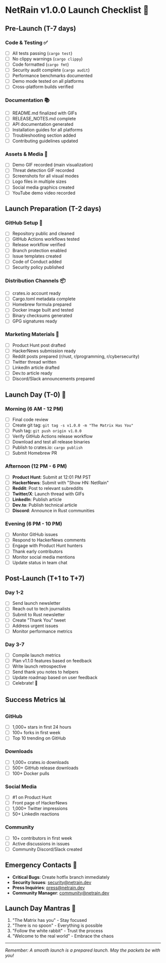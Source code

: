 # NetRain v1.0.0 Launch Checklist 🚀

## Pre-Launch (T-7 days)

### Code & Testing ✅
- [ ] All tests passing (`cargo test`)
- [ ] No clippy warnings (`cargo clippy`)
- [ ] Code formatted (`cargo fmt`)
- [ ] Security audit complete (`cargo audit`)
- [ ] Performance benchmarks documented
- [ ] Demo mode tested on all platforms
- [ ] Cross-platform builds verified

### Documentation 📚
- [ ] README.md finalized with GIFs
- [ ] RELEASE_NOTES.md complete
- [ ] API documentation generated
- [ ] Installation guides for all platforms
- [ ] Troubleshooting section added
- [ ] Contributing guidelines updated

### Assets & Media 🎨
- [ ] Demo GIF recorded (main visualization)
- [ ] Threat detection GIF recorded
- [ ] Screenshots for all visual modes
- [ ] Logo files in multiple sizes
- [ ] Social media graphics created
- [ ] YouTube demo video recorded

## Launch Preparation (T-2 days)

### GitHub Setup 🐙
- [ ] Repository public and cleaned
- [ ] GitHub Actions workflows tested
- [ ] Release workflow verified
- [ ] Branch protection enabled
- [ ] Issue templates created
- [ ] Code of Conduct added
- [ ] Security policy published

### Distribution Channels 📦
- [ ] crates.io account ready
- [ ] Cargo.toml metadata complete
- [ ] Homebrew formula prepared
- [ ] Docker image built and tested
- [ ] Binary checksums generated
- [ ] GPG signatures ready

### Marketing Materials 📢
- [ ] Product Hunt post drafted
- [ ] HackerNews submission ready
- [ ] Reddit posts prepared (r/rust, r/programming, r/cybersecurity)
- [ ] Twitter thread written
- [ ] LinkedIn article drafted
- [ ] Dev.to article ready
- [ ] Discord/Slack announcements prepared

## Launch Day (T-0) 🎉

### Morning (6 AM - 12 PM)
- [ ] Final code review
- [ ] Create git tag: `git tag -s v1.0.0 -m "The Matrix Has You"`
- [ ] Push tag: `git push origin v1.0.0`
- [ ] Verify GitHub Actions release workflow
- [ ] Download and test all release binaries
- [ ] Publish to crates.io: `cargo publish`
- [ ] Submit Homebrew PR

### Afternoon (12 PM - 6 PM)
- [ ] **Product Hunt**: Submit at 12:01 PM PST
- [ ] **HackerNews**: Submit with "Show HN: NetRain"
- [ ] **Reddit**: Post to relevant subreddits
- [ ] **Twitter/X**: Launch thread with GIFs
- [ ] **LinkedIn**: Publish article
- [ ] **Dev.to**: Publish technical article
- [ ] **Discord**: Announce in Rust communities

### Evening (6 PM - 10 PM)
- [ ] Monitor GitHub issues
- [ ] Respond to HackerNews comments
- [ ] Engage with Product Hunt hunters
- [ ] Thank early contributors
- [ ] Monitor social media mentions
- [ ] Update status in team chat

## Post-Launch (T+1 to T+7)

### Day 1-2
- [ ] Send launch newsletter
- [ ] Reach out to tech journalists
- [ ] Submit to Rust newsletter
- [ ] Create "Thank You" tweet
- [ ] Address urgent issues
- [ ] Monitor performance metrics

### Day 3-7
- [ ] Compile launch metrics
- [ ] Plan v1.1.0 features based on feedback
- [ ] Write launch retrospective
- [ ] Send thank you notes to helpers
- [ ] Update roadmap based on user feedback
- [ ] Celebrate! 🎊

## Success Metrics 📊

### GitHub
- [ ] 1,000+ stars in first 24 hours
- [ ] 100+ forks in first week
- [ ] Top 10 trending on GitHub

### Downloads
- [ ] 1,000+ crates.io downloads
- [ ] 500+ GitHub release downloads
- [ ] 100+ Docker pulls

### Social Media
- [ ] #1 on Product Hunt
- [ ] Front page of HackerNews
- [ ] 1,000+ Twitter impressions
- [ ] 50+ LinkedIn reactions

### Community
- [ ] 10+ contributors in first week
- [ ] Active discussions in issues
- [ ] Community Discord/Slack created

## Emergency Contacts 🚨

- **Critical Bugs**: Create hotfix branch immediately
- **Security Issues**: security@netrain.dev
- **Press Inquiries**: press@netrain.dev
- **Community Manager**: community@netrain.dev

## Launch Day Mantras 🧘

1. "The Matrix has you" - Stay focused
2. "There is no spoon" - Everything is possible
3. "Follow the white rabbit" - Trust the process
4. "Welcome to the real world" - Embrace the chaos

---

*Remember: A smooth launch is a prepared launch. May the packets be with you!*